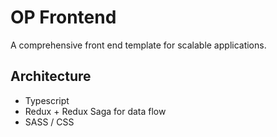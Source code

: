 # OP Frontend

A comprehensive front end template for scalable applications.

## Architecture

- Typescript
- Redux + Redux Saga for data flow
- SASS / CSS

